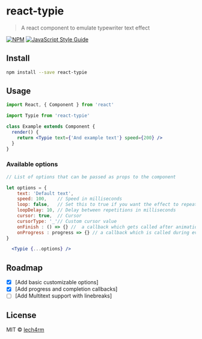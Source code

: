 # react-typie

> A react component to emulate typewriter text effect

[![NPM](https://img.shields.io/npm/v/react-typie.svg)](https://www.npmjs.com/package/react-typie) [![JavaScript Style Guide](https://img.shields.io/badge/code_style-standard-brightgreen.svg)](https://standardjs.com)

## Install

```bash
npm install --save react-typie
```

## Usage

```jsx
import React, { Component } from 'react'

import Typie from 'react-typie'

class Example extends Component {
  render() {
    return <Typie text={'And example text'} speed={200} />
  }
}
```

### Available options

```jsx
// List of options that can be passed as props to the component

let options = {
    text: 'Default text',
    speed: 100,    // Speed in milliseconds
    loop: false,   // Set this to true if you want the effect to repeat
    loopDelay: 10, // Delay between repetitions in milliseconds
    cursor: true,  // Cursor
    cursorType: '_'// Custom cursor value
    onFinish : () => {} //  a callback which gets called after animation end. NOTE: Doesn't work if loop is enabled
    onProgress : progress => {} // a callback which is called during every tick of the animation. it's called with a progress param with values between 0 to 1
}

  <Typie {...options} />
```

## Roadmap

- [x] [Add basic customizable options]
- [x] [Add progress and completion callbacks]
- [ ] [Add Multitext support with linebreaks]

## License

MIT © [lech4rm](https://github.com/lech4rm)
